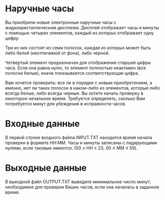 # Наручные часы
Вы приобрели новые электронные наручные часы с жидкокристаллическим дисплеем. Дисплей отображает часы и минуты с помощью четырех элементов,
каждый из которых отображает одну цифру.

Три из них состоят из семи полосок, каждая из которых может быть либо белой (неотличимой от фона), либо черной.

Четвертый элемент предназначен для отображения старшей цифры часа. Если она равна нулю, то элемент полностью неактивен (все полоски белые),
иначе показывается соответствующая цифра.

Вам хочется проверить: все ли в порядке с новым приобретением, а именно, нет ли таких полосок в каком-либо из элементов, которые либо 
всегда белые, либо всегда черные. Вы хотите начать проверку в некоторое начальное время. Требуется определить, сколько Вам потребуется 
минут для убеждения в исправности часов.

# Входные данные
В первой строке входного файла INPUT.TXT находится время начала проверки в формате HH:MM. Часы и минуты записаны с лидирующими нулями, 
если таковые имеются. (00 ≤ HH ≤ 23, 00 ≤ MM ≤ 59).

# Выходные данные
В выходной файл OUTPUT.TXT выведите минимальное число минут, необходимое для проверки Ваших часов, если она началась в заданное время.